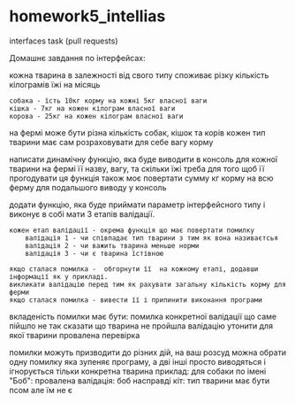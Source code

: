 # homework5_intellias
interfaces task (pull requests)

Домашнє завдання по інтерфейсах:


кожна тварина в залежності від свого типу споживає різку кількість кілограмів їжі на місяць

	собака - їсть 10кг корму на кожні 5кг власної ваги
 	кішка - 7кг на кожен кілограм власної ваги
	корова - 25кг на кожен кілограм власної ваги

на фермі може бути різна кількість собак, кішок та корів
кoжен тип тварини має сам розраховувати для себе вагу корму

написати динамічну функцію, яка буде виводити в консоль для кожної тварини на фермі її назву, вагу, та скільки їжі треба для того щоб її прогодувати
ця функція також моє повертати сумму кг корму на всю ферму для подальшого виводу у консоль


додати функцію, яка буде приймати параметр інтерфейсного типу і виконує в собі мати 3 етапів валідації.

	кожен етап валідації - окрема функція що має повертати помилку
		валідація 1 - чи співпадає тип тварини з тим як вона називаєтсья
		валідація 2 - чи важить тварина меньше норми
		валідація 3 - чи є тварина їстівною

	якщо сталася помилка -  обгорнути її  на кожному етапі, додавши інформації як у прикладі.
	викликати валідацію перед тим як рахувати загальну кількість корму для ферми
	якщо сталася помилка - вивести її і припинити виконання програми

вкладеність помилки має бути:
	помилка конкретної валідації
		що саме пійшло не так
			сказати що тварина не пройшла валідацію
				утонити для якої тварини провалена перевірка

помилки можуть призводити до різних дій, на ваш розсуд можна обрати одну помилку яка зупеняє програму, а дві інші просто виводяться і ігнорується тільки конкретна тварина
приклад:
	для собаки по імені "Боб": провалена валідація: боб насправді кіт: тип тварини має бути псом але їм не є
